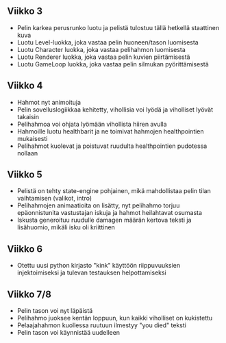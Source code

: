 ## Viikko 3

- Pelin karkea perusrunko luotu ja pelistä tulostuu tällä hetkellä staattinen kuva
- Luotu Level-luokka, joka vastaa pelin huoneen/tason luomisesta
- Luotu Character luokka, joka vastaa pelihahmon luomisesta
- Luotu Renderer luokka, joka vastaa pelin kuvien piirtämisestä
- Luotu GameLoop luokka, joka vastaa pelin silmukan pyörittämisestä

## Viikko 4

- Hahmot nyt animoituja
- Pelin sovelluslogiikkaa kehitetty, vihollisia voi lyödä ja viholliset lyövät takaisin
- Pelihahmoa voi ohjata lyömään vihollista hiiren avulla
- Hahmoille luotu healthbarit ja ne toimivat hahmojen healthpointien mukaisesti
- Pelihahmot kuolevat ja poistuvat ruudulta healthpointien pudotessa nollaan

## Viikko 5

- Pelistä on tehty state-engine pohjainen, mikä mahdollistaa pelin tilan vaihtamisen (valikot, intro)
- Pelihahmojen animaatioita on lisätty, nyt pelihahmo torjuu epäonnistunita vastustajan iskuja ja hahmot heilahtavat osumasta
- Iskusta generoituu ruudulle damagen määrän kertova teksti ja lisähuomio, mikäli isku oli kriittinen

## Viikko 6

- Otettu uusi python kirjasto "kink" käyttöön riippuvuuksien injektoimiseksi ja tulevan testauksen helpottamiseksi

## Viikko 7/8

- Pelin tason voi nyt läpäistä
- Pelihahmo juoksee kentän loppuun, kun kaikki viholliset on kukistettu
- Pelaajahahmon kuollessa ruutuun ilmestyy "you died" teksti
- Pelin tason voi käynnistää uudelleen
